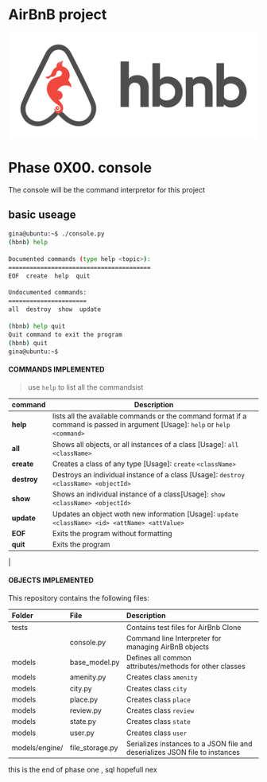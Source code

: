 # **AirBnB project**

![hairbnb logo](./hbnb.png)

# Phase 0X00. console
The console will be the command interpretor for this project
## **basic useage**
```bash
gina@ubuntu:~$ ./console.py
(hbnb) help

Documented commands (type help <topic>):
========================================
EOF  create  help  quit

Undocumented commands:
======================
all  destroy  show  update

(hbnb) help quit
Quit command to exit the program
(hbnb) quit
gina@ubuntu:~$
```
#### **COMMANDS IMPLEMENTED**
> use `help` to list all the commandsist 


| command | Description |
| --- | --- |
| **help** | lists all the available commands or the command format if a command is passed in argument [Usage]: `help` or `help` `<command>` |
| **all** | Shows all objects, or all instances of a class [Usage]: `all` `<className>` |
| **create** | Creates a class of any type [Usage]: `create` `<className>` |
| **destroy** |Destroys an individual instance of a class [Usage]: `destroy` `<className> <objectId>` |
| **show** | Shows an individual instance of a class[Usage]: `show` `<className> <objectId>` |
| **update** | Updates an object woth new information [Usage]: `update` `<className> <id> <attName> <attValue>` |
| **EOF** | Exits the program without formatting |
| **quit** | Exits the program |
|
<br>

#### **OBJECTS IMPLEMENTED**
This repository contains the following files:

| Folder | File | Description |
| :--- | :--- | :--- |
| tests |  | Contains test files for AirBnb Clone |
|  | console.py | Command line Interpreter for managing AirBnB objects |
| models | base_model.py | Defines all common attributes/methods for other classes |
| models | amenity.py | Creates class `amenity` |
| models | city.py | Creates class `city` |
| models | place.py | Creates class `place` |
| models | review.py | Creates class `review` |
| models | state.py | Creates class `state` |
| models | user.py | Creates class `user` |
| models/engine/ | file_storage.py | Serializes instances to a JSON file and deserializes JSON file to instances |

this is the end of phase one , sql hopefull nex
